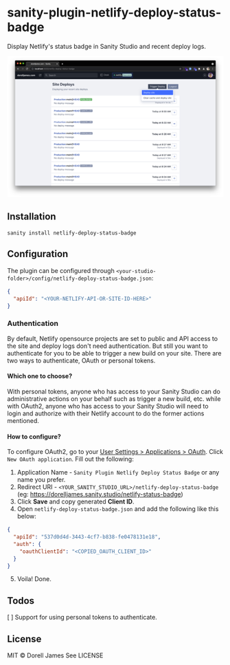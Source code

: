 # sanity-plugin-netlify-deploy-status-badge

Display Netlify's status badge in Sanity Studio and recent deploy logs.

![](https://raw.githubusercontent.com/dorelljames/sanity-plugin-netlify-deploy-status-badge/master/src/assets/preview-full.png)

## Installation

```
sanity install netlify-deploy-status-badge
```

## Configuration

The plugin can be configured through `<your-studio-folder>/config/netlify-deploy-status-badge.json`:

```json
{
  "apiId": "<YOUR-NETLIFY-API-OR-SITE-ID-HERE>"
}
```

### Authentication

By default, Netlify opensource projects are set to public and API access to the site and deploy logs don't need authentication. But still you want to authenticate for you to be able to trigger a new build on your site. There are two ways to authenticate, OAuth or personal tokens.

#### Which one to choose?

With personal tokens, anyone who has access to your Sanity Studio can do administrative actions on your behalf such as trigger a new build, etc. while with OAuth2, anyone who has access to your Sanity Studio will need to login and authorize with their Netlify account to do the former actions mentioned.

#### How to configure?

To configure OAuth2, go to your [User Settings > Applications > OAuth](https://app.netlify.com/user/applications). Click `New OAuth application`. Fill out the following:

1. Application Name - `Sanity Plugin Netlify Deploy Status Badge` or any name you prefer.
2. Redirect URI - `<YOUR_SANITY_STUDIO_URL>/netlify-deploy-status-badge` (eg: https://dorelljames.sanity.studio/netlify-status-badge)
3. Click **Save** and copy generated **Client ID**.
4. Open `netlify-deploy-status-badge.json` and add the following like this below:

```json
{
  "apiId": "537d0d4d-3443-4cf7-b838-fe0478131e18",
  "auth": {
    "oauthClientId": "<COPIED_OAUTH_CLIENT_ID>"
  }
}
```

5. Voila! Done.

## Todos

[ ] Support for using personal tokens to authenticate.

## License

MIT © Dorell James
See LICENSE

